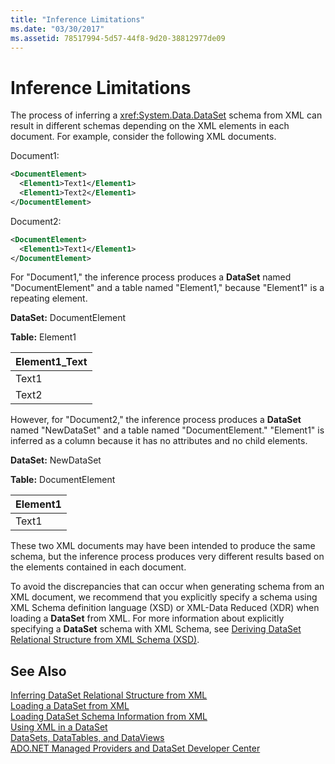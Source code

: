 ```yaml
---
title: "Inference Limitations"
ms.date: "03/30/2017"
ms.assetid: 78517994-5d57-44f8-9d20-38812977de09
---
```

# Inference Limitations
The process of inferring a <xref:System.Data.DataSet> schema from XML can result in different schemas depending on the XML elements in each document. For example, consider the following XML documents.  
  
 Document1:  
  
```xml  
<DocumentElement>  
  <Element1>Text1</Element1>  
  <Element1>Text2</Element1>  
</DocumentElement>  
```  
  
 Document2:  
  
```xml  
<DocumentElement>  
  <Element1>Text1</Element1>  
</DocumentElement>  
```  
  
 For "Document1," the inference process produces a **DataSet** named "DocumentElement" and a table named "Element1," because "Element1" is a repeating element.  
  
 **DataSet:** DocumentElement  
  
 **Table:** Element1  
  
|Element1_Text|  
|--------------------|  
|Text1|  
|Text2|  
  
 However, for "Document2," the inference process produces a **DataSet** named "NewDataSet" and a table named "DocumentElement." "Element1" is inferred as a column because it has no attributes and no child elements.  
  
 **DataSet:** NewDataSet  
  
 **Table:** DocumentElement  
  
|Element1|  
|--------------|  
|Text1|  
  
 These two XML documents may have been intended to produce the same schema, but the inference process produces very different results based on the elements contained in each document.  
  
 To avoid the discrepancies that can occur when generating schema from an XML document, we recommend that you explicitly specify a schema using XML Schema definition language (XSD) or XML-Data Reduced (XDR) when loading a **DataSet** from XML. For more information about explicitly specifying a **DataSet** schema with XML Schema, see [Deriving DataSet Relational Structure from XML Schema (XSD)](../../../../../docs/framework/data/adonet/dataset-datatable-dataview/deriving-dataset-relational-structure-from-xml-schema-xsd.md).  
  
## See Also  
 [Inferring DataSet Relational Structure from XML](../../../../../docs/framework/data/adonet/dataset-datatable-dataview/inferring-dataset-relational-structure-from-xml.md)  
 [Loading a DataSet from XML](../../../../../docs/framework/data/adonet/dataset-datatable-dataview/loading-a-dataset-from-xml.md)  
 [Loading DataSet Schema Information from XML](../../../../../docs/framework/data/adonet/dataset-datatable-dataview/loading-dataset-schema-information-from-xml.md)  
 [Using XML in a DataSet](../../../../../docs/framework/data/adonet/dataset-datatable-dataview/using-xml-in-a-dataset.md)  
 [DataSets, DataTables, and DataViews](../../../../../docs/framework/data/adonet/dataset-datatable-dataview/index.md)  
 [ADO.NET Managed Providers and DataSet Developer Center](http://go.microsoft.com/fwlink/?LinkId=217917)

